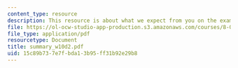 ```yaml
---
content_type: resource
description: This resource is about what we expect from you on the exam.
file: https://ol-ocw-studio-app-production.s3.amazonaws.com/courses/8-02-physics-ii-electricity-and-magnetism-spring-2007/15c89b737e7fbda13b95ff31b92e29b8_summary_w10d2.pdf
file_type: application/pdf
resourcetype: Document
title: summary_w10d2.pdf
uid: 15c89b73-7e7f-bda1-3b95-ff31b92e29b8
---
```

